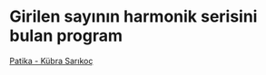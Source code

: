 # Girilen sayının harmonik serisini bulan program 
[Patika - Kübra Sarıkoç](https://app.patika.dev/kubrasarikoc)
